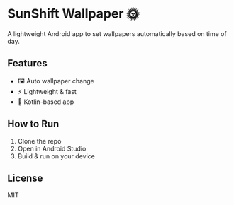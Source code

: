 # SunShift Wallpaper 🌞
A lightweight Android app to set wallpapers automatically based on time of day.

## Features
- 🖼️ Auto wallpaper change
- ⚡ Lightweight & fast
- 🎨 Kotlin-based app

## How to Run
1. Clone the repo
2. Open in Android Studio
3. Build & run on your device

## License
MIT
